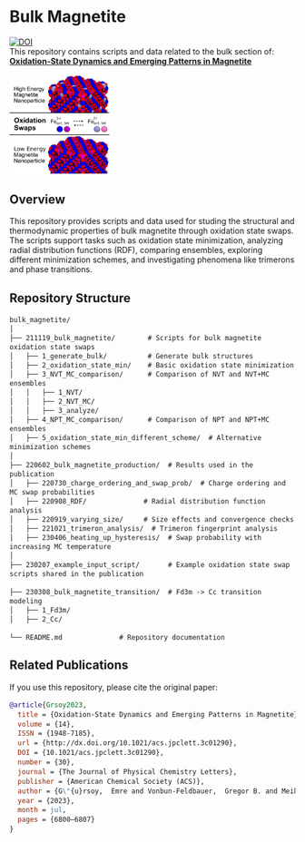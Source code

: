 # Bulk Magnetite

[![DOI](https://img.shields.io/badge/DOI-10.1021/acs.jpclett.3c01290-blue)](https://pubs.acs.org/doi/full/10.1021/acs.jpclett.3c01290)  
This repository contains scripts and data related to the bulk section of:
[**Oxidation-State Dynamics and Emerging Patterns in Magnetite**](https://pubs.acs.org/doi/full/10.1021/acs.jpclett.3c01290)  

[<img src="TOC2.png" alt="Table of Contents Figure" width="35%">](https://pubs.acs.org/doi/full/10.1021/acs.jpclett.3c01290) 

## Overview  
This repository provides scripts and data used for studing the structural and thermodynamic properties of bulk magnetite through oxidation state swaps. The scripts support tasks such as oxidation state minimization, analyzing radial distribution functions (RDF), comparing ensembles, exploring different minimization schemes, and investigating phenomena like trimerons and phase transitions.

## Repository Structure  
```
bulk_magnetite/
│
├── 211119_bulk_magnetite/        # Scripts for bulk magnetite oxidation state swaps
│   ├── 1_generate_bulk/          # Generate bulk structures
│   ├── 2_oxidation_state_min/    # Basic oxidation state minimization
│   ├── 3_NVT_MC_comparison/      # Comparison of NVT and NVT+MC ensembles
│   │   ├── 1_NVT/
│   │   ├── 2_NVT_MC/
│   │   ├── 3_analyze/
│   ├── 4_NPT_MC_comparison/      # Comparison of NPT and NPT+MC ensembles
│   ├── 5_oxidation_state_min_different_scheme/  # Alternative minimization schemes
│
├── 220602_bulk_magnetite_production/  # Results used in the publication
│   ├── 220730_charge_ordering_and_swap_prob/  # Charge ordering and MC swap probabilities
│   ├── 220908_RDF/              # Radial distribution function analysis
│   ├── 220919_varying_size/     # Size effects and convergence checks
│   ├── 221021_trimeron_analysis/  # Trimeron fingerprint analysis
│   ├── 230406_heating_up_hysteresis/  # Swap probability with increasing MC temperature
│
├── 230207_example_input_script/       # Example oxidation state swap scripts shared in the publication

├── 230308_bulk_magnetite_transition/  # Fd3m -> Cc transition modeling
│   ├── 1_Fd3m/
│   ├── 2_Cc/

└── README.md              # Repository documentation
```

## Related Publications  
If you use this repository, please cite the original paper:  
```bibtex
@article{Grsoy2023,
  title = {Oxidation-State Dynamics and Emerging Patterns in Magnetite},
  volume = {14},
  ISSN = {1948-7185},
  url = {http://dx.doi.org/10.1021/acs.jpclett.3c01290},
  DOI = {10.1021/acs.jpclett.3c01290},
  number = {30},
  journal = {The Journal of Physical Chemistry Letters},
  publisher = {American Chemical Society (ACS)},
  author = {G\"{u}rsoy,  Emre and Vonbun-Feldbauer,  Gregor B. and Meißner,  Robert H.},
  year = {2023},
  month = jul,
  pages = {6800–6807}
}
```
